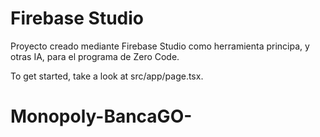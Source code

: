 # Firebase Studio

Proyecto creado mediante Firebase Studio como herramienta principa, y otras IA, para el programa de Zero Code.

To get started, take a look at src/app/page.tsx.
# Monopoly-BancaGO-
